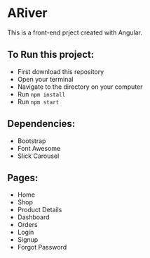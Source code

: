 # ARiver

This is a front-end prject created with Angular.

## To Run this project:
* First download this repository
* Open your terminal
* Navigate to the directory on your computer
* Run `npm install`
* Run `npm start`

## Dependencies:
* Bootstrap
* Font Awesome
* Slick Carousel

## Pages:
* Home
* Shop
* Product Details
* Dashboard
* Orders
* Login
* Signup
* Forgot Password
